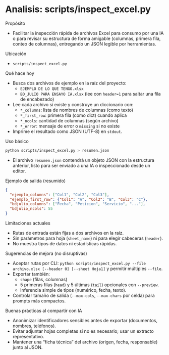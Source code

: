 # Analisis: scripts/inspect_excel.py

Propósito
- Facilitar la inspección rápida de archivos Excel para consumo por una IA o para revisar su estructura de forma amigable (columnas, primera fila, conteo de columnas), entregando un JSON legible por herramientas.

Ubicación
- `scripts/inspect_excel.py`

Qué hace hoy
- Busca dos archivos de ejemplo en la raíz del proyecto:
  - `EJEMPLO DE LO QUE TENGO.xlsx`
  - `BD_JULIO PARA ENSAYO IA.xlsx` (lee con `header=1` para saltar una fila de encabezado)
- Lee cada archivo si existe y construye un diccionario con:
  - `*_columns`: lista de nombres de columnas (como texto)
  - `*_first_row`: primera fila (como dict) cuando aplica
  - `*_ncols`: cantidad de columnas (según archivo)
  - `*_error`: mensaje de error o `missing` si no existe
- Imprime el resultado como JSON (UTF-8) en `stdout`.

Uso básico
```bash
python scripts/inspect_excel.py > resumen.json
```
- El archivo `resumen.json` contendrá un objeto JSON con la estructura anterior, listo para ser enviado a una IA o inspeccionado desde un editor.

Ejemplo de salida (resumido)
```json
{
  "ejemplo_columns": ["Col1", "Col2", "Col3"],
  "ejemplo_first_row": {"Col1": "A", "Col2": "B", "Col3": "C"},
  "bdjulio_columns": ["Fecha", "Peticion", "Servicio", "..."],
  "bdjulio_ncols": 55
}
```

Limitaciones actuales
- Rutas de entrada están fijas a dos archivos en la raíz.
- Sin parámetros para hoja (`sheet_name`) ni para elegir cabeceras (`header`).
- No muestra tipos de datos ni estadísticas rápidas.

Sugerencias de mejora (no disruptivas)
- Aceptar rutas por CLI: `python scripts/inspect_excel.py --file archivo.xlsx [--header 0] [--sheet Hoja1]` y permitir múltiples `--file`.
- Exportar también:
  - `shape` (filas, columnas)
  - 5 primeras filas (`head`) y 5 últimas (`tail`) opcionales con `--preview`.
  - Inferencia simple de tipos (numérico, fecha, texto).
- Controlar tamaño de salida (`--max-cols`, `--max-chars` por celda) para prompts más compactos.

Buenas prácticas al compartir con IA
- Anonimizar identificadores sensibles antes de exportar (documentos, nombres, teléfonos).
- Evitar adjuntar hojas completas si no es necesario; usar un extracto representativo.
- Mantener una “ficha técnica” del archivo (origen, fecha, responsable) junto al JSON.
